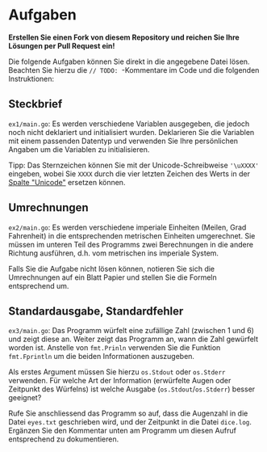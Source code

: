 # Aufgaben

**Erstellen Sie einen Fork von diesem Repository und reichen Sie Ihre Lösungen
per Pull Request ein!**

Die folgende Aufgaben können Sie direkt in die angegebene Datei lösen. Beachten
Sie hierzu die `// TODO: `-Kommentare im Code und die folgenden Instruktionen:

## Steckbrief

`ex1/main.go`: Es werden verschiedene Variablen ausgegeben, die jedoch noch
nicht deklariert und initialisiert wurden. Deklarieren Sie die Variablen mit
einem passenden Datentyp und verwenden Sie Ihre persönlichen Angaben um die
Variablen zu initialisieren.

Tipp: Das Sternzeichen können Sie mit der Unicode-Schreibweise `'\uXXXX'`
eingeben, wobei Sie `XXXX` durch die vier letzten Zeichen des Werts in der
[Spalte
"Unicode"](https://en.wikipedia.org/wiki/Astrological_symbols#Signs_of_the_zodiac)
ersetzen können.

## Umrechnungen

`ex2/main.go`: Es werden verschiedene imperiale Einheiten (Meilen, Grad
Fahrenheit) in die entsprechenden metrischen Einheiten umgerechnet. Sie müssen
im unteren Teil des Programms zwei Berechnungen in die andere Richtung
ausführen, d.h. vom metrischen ins imperiale System.

Falls Sie die Aufgabe nicht lösen können, notieren Sie sich die Umrechnungen auf
ein Blatt Papier und stellen Sie die Formeln entsprechend um.

## Standardausgabe, Standardfehler

`ex3/main.go`: Das Programm würfelt eine zufällige Zahl (zwischen 1 und 6) und
zeigt diese an. Weiter zeigt das Programm an, wann die Zahl gewürfelt worden
ist. Anstelle von `fmt.Prinln` verwenden Sie die Funktion `fmt.Fprintln` um die
beiden Informationen auszugeben.

Als erstes Argument müssen Sie hierzu `os.Stdout` oder `os.Stderr` verwenden.
Für welche Art der Information (erwürfelte Augen oder Zeitpunkt des Würfelns)
ist welche Ausgabe (`os.Stdout`/`os.Stderr`) besser geeignet?

Rufe Sie anschliessend das Programm so auf, dass die Augenzahl in die Datei
`eyes.txt` geschrieben wird, und der Zeitpunkt in die Datei `dice.log`. Ergänzen
Sie den Kommentar unten am Programm um diesen Aufruf entsprechend zu
dokumentieren.
